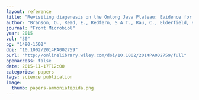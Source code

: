 ```yaml
---
layout: reference
title: "Revisiting diagenesis on the Ontong Java Plateau: Evidence for authigenic crust precipitation in _Globorotalia tumida_"
author: "Branson, O., Read, E., Redfern, S A T., Rau, C., Elderfield, H."
journal: "Front Microbiol"
year: 2015
vol: "30"
pg: "1490-1502"
doi: "10.1002/2014PA002759"
purl: "http://onlinelibrary.wiley.com/doi/10.1002/2014PA002759/full"
openaccess: false
date: 2015-11-17T12:00
categories: papers
tags: science publication
image:
  thumb: papers-ammoniatepida.png
---
```


